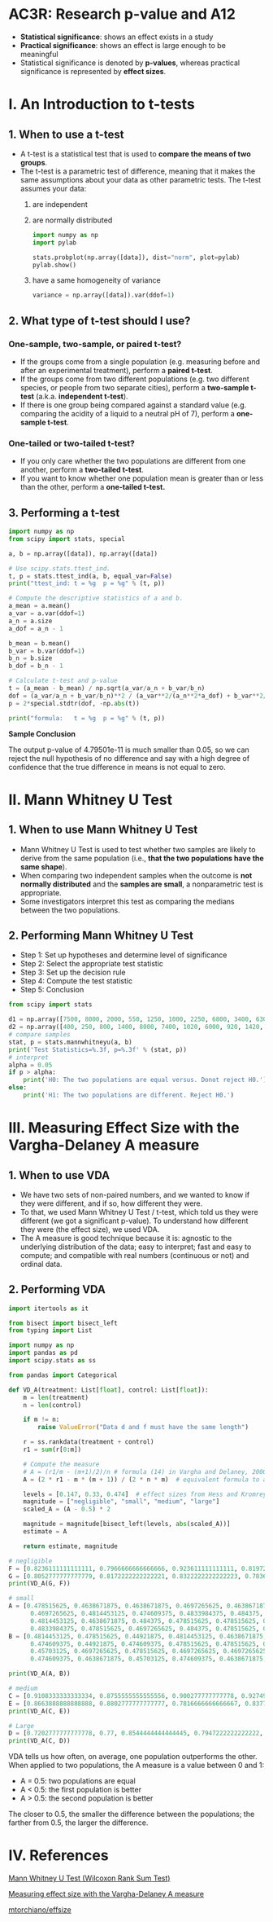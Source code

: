 # AC3R: Research p-value and A12



- **Statistical significance**: shows an effect exists in a study
- **Practical significance**: shows an effect is large enough to be meaningful
- Statistical significance is denoted by **p-values**, whereas practical significance is represented by **effect sizes**.

# I.  An Introduction to t-tests

## 1.  When to use a t-test

- A t-test is a statistical test that is used to **compare the means of two groups**.
- The t-test is a parametric test of difference, meaning that it makes the same assumptions about your data as other parametric tests. The t-test assumes your data:
    1. are independent
    2. are normally distributed

        ```python
        import numpy as np 
        import pylab 

        stats.probplot(np.array([data]), dist="norm", plot=pylab)
        pylab.show()
        ```

    3. have a same homogeneity of variance

        ```python
        variance = np.array([data]).var(ddof=1)
        ```

## 2.  What type of t-test should I use?

### **One-sample, two-sample, or paired t-test?**

- If the groups come from a single population (e.g. measuring before and after an experimental treatment), perform a **paired t-test**.
- If the groups come from two different populations (e.g. two different species, or people from two separate cities), perform a **two-sample t-test** (a.k.a. **independent t-test**).
- If there is one group being compared against a standard value (e.g. comparing the acidity of a liquid to a neutral pH of 7), perform a **one-sample t-test**.

### **One-tailed or two-tailed t-test?**

- If you only care whether the two populations are different from one another, perform a **two-tailed t-test**.
- If you want to know whether one population mean is greater than or less than the other, perform a **one-tailed t-test.**

## 3.  Performing a t-test

```python
import numpy as np
from scipy import stats, special

a, b = np.array([data]), np.array([data])

# Use scipy.stats.ttest_ind.
t, p = stats.ttest_ind(a, b, equal_var=False)
print("ttest_ind: t = %g  p = %g" % (t, p))

# Compute the descriptive statistics of a and b.
a_mean = a.mean()
a_var = a.var(ddof=1)
a_n = a.size
a_dof = a_n - 1

b_mean = b.mean()
b_var = b.var(ddof=1)
b_n = b.size
b_dof = b_n - 1

# Calculate t-test and p-value
t = (a_mean - b_mean) / np.sqrt(a_var/a_n + b_var/b_n)
dof = (a_var/a_n + b_var/b_n)**2 / (a_var**2/(a_n**2*a_dof) + b_var**2/(b_n**2*b_dof))
p = 2*special.stdtr(dof, -np.abs(t))

print("formula:   t = %g  p = %g" % (t, p))
```

**Sample Conclusion**

The output p-value of 4.79501e-11 is much smaller than 0.05, so we can reject the null hypothesis of no difference and say with a high degree of confidence that the true difference in means is not equal to zero.

# II.  Mann Whitney U Test

## 1.  When to use Mann Whitney U Test

- Mann Whitney U Test is used to test whether two samples are likely to derive from the same population (i.e., **that the two populations have the same shape**).
- When comparing two independent samples when the outcome is **not normally distributed** and the **samples are small**, a nonparametric test is appropriate.
- Some investigators interpret this test as comparing the medians between the two populations.

## 2.  Performing Mann Whitney U Test

- Step 1: Set up hypotheses and determine level of significance
- Step 2: Select the appropriate test statistic
- Step 3: Set up the decision rule
- Step 4: Compute the test statistic
- Step 5: Conclusion

```python
from scipy import stats

d1 = np.array([7500, 8000, 2000, 550, 1250, 1000, 2250, 6800, 3400, 6300, 9100, 970, 1040, 670])
d2 = np.array([400, 250, 800, 1400, 8000, 7400, 1020, 6000, 920, 1420, 2700, 4200, 5200, 4100])
# compare samples
stat, p = stats.mannwhitneyu(a, b)
print('Test Statistics=%.3f, p=%.3f' % (stat, p))
# interpret
alpha = 0.05
if p > alpha:
	print('H0: The two populations are equal versus. Donot reject H0.')
else:
	print('H1: The two populations are different. Reject H0.')
```

# III.  Measuring Effect Size with the Vargha-Delaney A measure

## 1.  When to use VDA

- We have two sets of non-paired numbers, and we wanted to know if they were different, and if so, how different they were.
- To that, we used Mann Whitney U Test / t-test, which told us they were different (we got a significant p-value). To understand how different they were (the effect size), we used VDA.
- The A measure is good technique because it is: agnostic to the underlying distribution of the data; easy to interpret; fast and easy to compute; and compatible with real numbers (continuous or not) and ordinal data.

## 2.  Performing VDA

```python
import itertools as it

from bisect import bisect_left
from typing import List

import numpy as np
import pandas as pd
import scipy.stats as ss

from pandas import Categorical

def VD_A(treatment: List[float], control: List[float]):
    m = len(treatment)
    n = len(control)

    if m != n:
        raise ValueError("Data d and f must have the same length")

    r = ss.rankdata(treatment + control)
    r1 = sum(r[0:m])

    # Compute the measure
    # A = (r1/m - (m+1)/2)/n # formula (14) in Vargha and Delaney, 2000
    A = (2 * r1 - m * (m + 1)) / (2 * n * m)  # equivalent formula to avoid accuracy errors

    levels = [0.147, 0.33, 0.474]  # effect sizes from Hess and Kromrey, 2004
    magnitude = ["negligible", "small", "medium", "large"]
    scaled_A = (A - 0.5) * 2

    magnitude = magnitude[bisect_left(levels, abs(scaled_A))]
    estimate = A

    return estimate, magnitude

# negligible
F = [0.8236111111111111, 0.7966666666666666, 0.923611111111111, 0.8197222222222222, 0.7108333333333333]
G = [0.8052777777777779, 0.8172222222222221, 0.8322222222222223, 0.783611111111111, 0.8141666666666666]
print(VD_A(G, F))

# small
A = [0.478515625, 0.4638671875, 0.4638671875, 0.4697265625, 0.4638671875, 0.474609375, 0.4814453125, 0.4814453125,
      0.4697265625, 0.4814453125, 0.474609375, 0.4833984375, 0.484375, 0.44921875, 0.474609375, 0.484375,
      0.4814453125, 0.4638671875, 0.484375, 0.478515625, 0.478515625, 0.45703125, 0.484375, 0.419921875,
      0.4833984375, 0.478515625, 0.4697265625, 0.484375, 0.478515625, 0.4638671875]
B = [0.4814453125, 0.478515625, 0.44921875, 0.4814453125, 0.4638671875, 0.478515625, 0.474609375, 0.4638671875,
      0.474609375, 0.44921875, 0.474609375, 0.478515625, 0.478515625, 0.474609375, 0.4697265625, 0.474609375,
      0.45703125, 0.4697265625, 0.478515625, 0.4697265625, 0.4697265625, 0.484375, 0.45703125, 0.474609375,
      0.474609375, 0.4638671875, 0.45703125, 0.474609375, 0.4638671875, 0.4306640625]

print(VD_A(A, B))

# medium
C = [0.9108333333333334, 0.8755555555555556, 0.900277777777778, 0.9274999999999999, 0.8777777777777779]
E = [0.8663888888888888, 0.8802777777777777, 0.7816666666666667, 0.8377777777777776, 0.9305555555555556]
print(VD_A(C, E))

# Large
D = [0.7202777777777778, 0.77, 0.8544444444444445, 0.7947222222222222, 0.7577777777777778]
print(VD_A(C, D))
```

VDA  tells us how often, on average, one population outperforms the other. When applied to two populations, the A measure is a value between 0 and 1: 

- A = 0.5: two populations are equal
- A < 0.5: the first population is better
- A > 0.5: the second population is better

The closer to 0.5, the smaller the difference between the populations; the farther from 0.5, the larger the difference.

# IV.  References

[Mann Whitney U Test (Wilcoxon Rank Sum Test)](https://sphweb.bumc.bu.edu/otlt/mph-modules/bs/bs704_nonparametric/bs704_nonparametric4.html)

[Measuring effect size with the Vargha-Delaney A measure](http://doofussoftware.blogspot.com/2012/07/measuring-effect-size-with-vargha.html#appendix)

[mtorchiano/effsize](https://github.com/mtorchiano/effsize/blob/master/R/VD_A.R)
